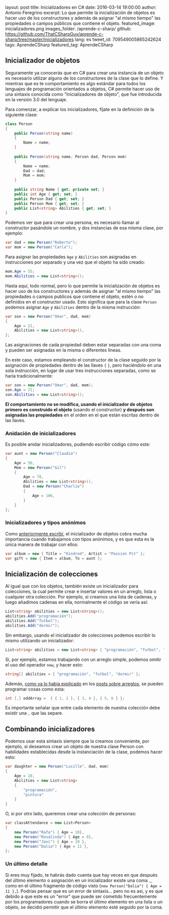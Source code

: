 layout: post
title: Inicializadores en C#
date: 2016-03-14 19:00:00
author: Antonio Feregrino
excerpt: Lo que permite la inicialización de objetos es hacer uso de los constructores y además de asignar &quot;al mismo tiempo&quot; las propiedades o campos públicos que contiene el objeto.
featured_image: inicializadores.png
images_folder: /aprende-c-sharp/
github: https://github.com/ThatCSharpGuy/aprende-c-sharp/tree/master/inicializadores
lang: es
tweet_id: 709549005865242624
tags: AprendeCSharp
featured_tag: AprendeCSharp

## Inicializador de objetos  
Seguramente ya conocerás que en C# para crear una instancia de un objeto es necesario utilizar alguno de los constructores de la clase que lo define. Y mientras que es te comportamiento es algo estándar para todos los lenguajes de programación orientados a objetos, C# permite hacer uso de  una sintaxis conocida como "Inicializadores de objeto", que fue introducida en la versión 3.0 del lenguaje.

Para comenzar, a explicar los inicializadores, fíjate en la definición de la siguiente clase:

```csharp  
class Person
{
    public Person(string name)
    {
        Name = name;
    }
    
    public Person(string name, Person dad, Person mom)
    {
        Name = name;
        Dad = dad;
        Mom = mom;
    }
    
    public string Name { get; private set; }
    public int Age { get; set; }
    public Person Dad { get; set; }
    public Person Mom { get; set; }
    public List<string> Abilities { get; set; }
}
```

Podemos ver que para crear una persona, es necesario llamar al constructor pasándole un nombre, y dos instancias de esa misma clase, por ejemplo:

```csharp  
var dad = new Person("Roberto");
var mom = new Person("Carla");
```

Para asignar las propiedades `Age` y `Abilities` son asignadas en instrucciones por separado y una vez que el objeto ha sido creado:

```csharp  
mom.Age = 55;
mom.Abilities = new List<string>();
```

Hasta aquí, todo normal, pero lo que permite la inicialización de objetos es hacer uso de los constructores y además de asignar "al mismo tiempo" las propiedades o campos publicos que contiene el objeto, estén o no definidos en el constructor usado. Esto significa que para la clase `Person` podemos asignar `Age` y `Abilities` dentro de la misma instrucción:

```csharp  
var son = new Person("Omar", dad, mom) 
{ 
    Age = 21, 
    Abilities = new List<string>(), 
};
```  

Las asignaciones de cada propiedad deben estar separadas con una coma y pueden ser asignadas en la misma o diferentes líneas.

En este caso, estamos empleando el constructor de la clase seguido por la asignación de propiedades dentro de las llaves `{` `}`, pero haciéndolo en una sola instrucción, en lugar de usar tres instrucciones separadas, como se haría tradicionalmente:

```csharp  
var son = new Person("Omar", dad, mom);
son.Age = 21;
son.Abilities = new List<string>();
```

**El comportamiento no se modifica, usando el inicializador de objetos primero es construido el objeto** (usando el constructor) **y después son asignadas las propiedades** en el orden en el que están escritas dentro de las llaves.

### Anidación de inicializadores  
Es posible anidar inicializadores, pudiendo escribir código cómo este:

```csharp  
var aunt = new Person("Claudia")
{
    Age = 50,
    Mom = new Person("Gil")
    {
        Age = 78,
        Abilities = new List<string>(),
        Dad = new Person("Charlie")
        {
            Age = 106,
        }
    }
};
```

### Inicializadores y tipos anónimos
Como <a href="http://thatcsharpguy.com/post/anonimos-en-c-sharp/">anteriormente escribí</a>, el inicializador de objetos cobra mucha importancia cuando trabajamos con tipos anónimos, y es que esta es la única manera de trabajar con ellos:

```csharp  
var album = new { Title = "Kindred", Artist = "Passion Pit" };
var gift = new { Item = album, To = aunt };
```

## Inicialización de colecciones  
Al igual que con los objetos, también existe un inicializador para colecciones, la cual permite crear e insertar valores en un arreglo, lista o cualquier otra colección. Por ejemplo, si creamos una lista de cadenas, y luego añadimos cadenas en ella, normalmente el código se vería así:

```csharp  
List<string> abilities = new List<string>();
abilities.Add("programación");
abilities.Add("futbol");
abilities.Add("dormir");
```

Sin embargo, usando el inicializador de colecciones podemos escribir lo mismo utilizando un inicializador:

```csharp  
List<string> abilities = new List<string> { "programación", "futbol", "dormir", };
```

Si, por ejemplo, estamos trabajando con un arreglo simple, podemos omitir el uso del operador `new`, y hacer esto:

```csharp  
string[] abilities = { "programación", "futbol", "dormir" };
```

Además, <a href="http://thatcsharpguy.com/post/arreglos-en-c-sharp-parte-1/">como ya lo había explicado</a> en los <a href="http://thatcsharpguy.com/post/arreglos-en-c-sharp-parte-2/">posts sobre arreglos</a>, se pueden programar cosas como esta:

```csharp  
int [,] oddArray =  { { 1, 2 }, { 3, 4 }, { 5, 6 } };
```

Es importante señalar que entre cada elemento de nuestra colección debe existir una `,` que las separe.

## Combinando inicializadores  
Podemos usar esta sintaxis siempre que la creamos conveniente, por ejemplo, si deseamos crear un objeto de nuestra clase Person con habilidades establecidas desde la instanciación de la clase, podemos hacer esto:

```csharp  
var daughter = new Person("Lucille", dad, mom)
{
    Age = 10,
    Abilities = new List<string>
    {
        "programación",
        "pintura"
    }
}
```

O, si por otro lado, queremos crear una colección de personas:

```csharp  
var classAttendance = new List<Person>
{
    new Person("Rafa") { Age = 10},
    new Person("Rosalinda") { Age = 9},
    new Person("Javi") { Age = 10 },
    new Person("Dalia") { Age = 11 },
};
```

### Un último detalle
Si eres muy fijado, te habrás dado cuenta que hay veces en que después del último elemento o asignación en un inicializador existe una coma `,`, como en el último fragmento de código visto (`new Person("Dalia") { Age = 11 },`). Podrías pensar que es un error de sintaxis... pero no es así, y es que debido a que este es un "error" que puede ser cometido frecuentemente por los programadores cuando se borra el último elemento en una lista o un objeto, se decidió permitir que el último elemento esté seguido por la coma.